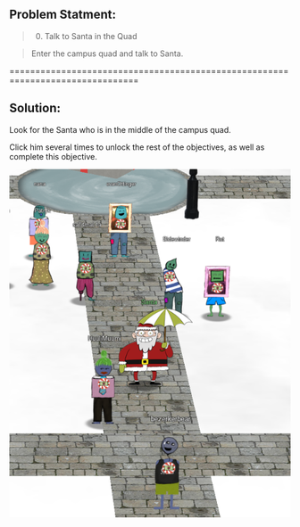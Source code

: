 ## Problem Statment:

> 0) Talk to Santa in the Quad

> Enter the campus quad and talk to Santa.

===============================================================================
## Solution: 

Look for the Santa who is in the middle of the campus quad.

Click him several times to unlock the rest of the objectives, as well as complete this objective.

![](./res/pic1.png)
